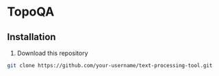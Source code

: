 # TopoQA
## Installation
1. Download this repository
```bash
git clone https://github.com/your-username/text-processing-tool.git
